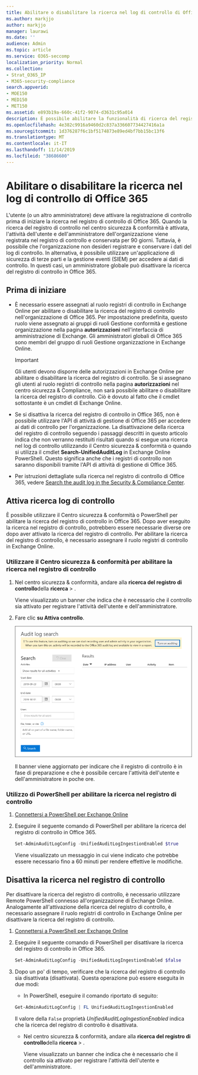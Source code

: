 ```yaml
---
title: Abilitare o disabilitare la ricerca nel log di controllo di Office 365
ms.author: markjjo
author: markjjo
manager: laurawi
ms.date: ''
audience: Admin
ms.topic: article
ms.service: O365-seccomp
localization_priority: Normal
ms.collection:
- Strat_O365_IP
- M365-security-compliance
search.appverid:
- MOE150
- MED150
- MET150
ms.assetid: e893b19a-660c-41f2-9074-d3631c95a014
description: È possibile abilitare la funzionalità di ricerca del registro di controllo nel centro sicurezza & Compliance. Se si cambia idea, è possibile attivarlo in qualsiasi momento. Quando la ricerca del registro di controllo è disattivata, gli amministratori non possono eseguire ricerche nel log di controllo di Office 365 per l'attività dell'utente e dell'amministratore nell'organizzazione.
ms.openlocfilehash: 4e382c9916a9460d2c837a336607734427416a1a
ms.sourcegitcommit: 1d376287f6c1bf5174873e89ed4bf7bb15bc13f6
ms.translationtype: MT
ms.contentlocale: it-IT
ms.lasthandoff: 11/14/2019
ms.locfileid: "38686600"
---
```

# <a name="turn-office-365-audit-log-search-on-or-off"></a>Abilitare o disabilitare la ricerca nel log di controllo di Office 365

L'utente (o un altro amministratore) deve attivare la registrazione di controllo prima di iniziare la ricerca nel registro di controllo di Office 365. Quando la ricerca del registro di controllo nel centro sicurezza & conformità è attivata, l'attività dell'utente e dell'amministratore dell'organizzazione viene registrata nel registro di controllo e conservata per 90 giorni. Tuttavia, è possibile che l'organizzazione non desideri registrare e conservare i dati del log di controllo. In alternativa, è possibile utilizzare un'applicazione di sicurezza di terze parti e la gestione eventi (SIEM) per accedere ai dati di controllo. In questi casi, un amministratore globale può disattivare la ricerca del registro di controllo in Office 365.
  
## <a name="before-you-begin"></a>Prima di iniziare

- È necessario essere assegnati al ruolo registri di controllo in Exchange Online per abilitare o disabilitare la ricerca del registro di controllo nell'organizzazione di Office 365. Per impostazione predefinita, questo ruolo viene assegnato ai gruppi di ruoli Gestione conformità e gestione organizzazione nella pagina **autorizzazioni** nell'interfaccia di amministrazione di Exchange. Gli amministratori globali di Office 365 sono membri del gruppo di ruoli Gestione organizzazione in Exchange Online. 
    
    > [!IMPORTANT]
    > Gli utenti devono disporre delle autorizzazioni in Exchange Online per abilitare o disabilitare la ricerca del registro di controllo. Se si assegnano gli utenti al ruolo registri di controllo nella pagina **autorizzazioni** nel centro sicurezza & Compliance, non sarà possibile abilitare o disabilitare la ricerca del registro di controllo. Ciò è dovuto al fatto che il cmdlet sottostante è un cmdlet di Exchange Online. 
  
- Se si disattiva la ricerca del registro di controllo in Office 365, non è possibile utilizzare l'API di attività di gestione di Office 365 per accedere ai dati di controllo per l'organizzazione. La disattivazione della ricerca del registro di controllo seguendo i passaggi descritti in questo articolo indica che non verranno restituiti risultati quando si esegue una ricerca nel log di controllo utilizzando il Centro sicurezza & conformità o quando si utilizza il cmdlet **Search-UnifiedAuditLog** in Exchange Online PowerShell. Questo significa anche che i registri di controllo non saranno disponibili tramite l'API di attività di gestione di Office 365.  
    
- Per istruzioni dettagliate sulla ricerca nel registro di controllo di Office 365, vedere [Search the audit log in the Security & Compliance Center](search-the-audit-log-in-security-and-compliance.md).
    
## <a name="turn-on-audit-log-search"></a>Attiva ricerca log di controllo

È possibile utilizzare il Centro sicurezza & conformità o PowerShell per abilitare la ricerca del registro di controllo in Office 365. Dopo aver eseguito la ricerca nel registro di controllo, potrebbero essere necessarie diverse ore dopo aver attivato la ricerca del registro di controllo. Per abilitare la ricerca del registro di controllo, è necessario assegnare il ruolo registri di controllo in Exchange Online.
  
### <a name="use-the-security--compliance-center-to-turn-on-audit-log-search"></a>Utilizzare il Centro sicurezza & conformità per abilitare la ricerca nel registro di controllo

1. Nel centro sicurezza & conformità, andare alla **ricerca del registro di controllo**della **ricerca** \> .
    
   Viene visualizzato un banner che indica che è necessario che il controllo sia attivato per registrare l'attività dell'utente e dell'amministratore.

2. Fare clic **su Attiva controllo**.
    
    ![Fare clic su Attiva controllo](media/39a9d35f-88d0-4bbe-a962-0be2f838e2bf.png)
  
    Il banner viene aggiornato per indicare che il registro di controllo è in fase di preparazione e che è possibile cercare l'attività dell'utente e dell'amministratore in poche ore.
    
### <a name="use-powershell-to-turn-on-audit-log-search"></a>Utilizzo di PowerShell per abilitare la ricerca nel registro di controllo

1. [Connettersi a PowerShell per Exchange Online](https://go.microsoft.com/fwlink/p/?LinkID=396554)
    
2. Eseguire il seguente comando di PowerShell per abilitare la ricerca del registro di controllo in Office 365.
    
    ```powershell
    Set-AdminAuditLogConfig -UnifiedAuditLogIngestionEnabled $true
    ```

    Viene visualizzato un messaggio in cui viene indicato che potrebbe essere necessario fino a 60 minuti per rendere effettive le modifiche.
  
## <a name="turn-off-audit-log-search"></a>Disattiva la ricerca nel registro di controllo

Per disattivare la ricerca del registro di controllo, è necessario utilizzare Remote PowerShell connesso all'organizzazione di Exchange Online. Analogamente all'attivazione della ricerca del registro di controllo, è necessario assegnare il ruolo registri di controllo in Exchange Online per disattivare la ricerca del registro di controllo.
  
1. [Connettersi a PowerShell per Exchange Online](https://go.microsoft.com/fwlink/p/?LinkID=396554)
    
2. Eseguire il seguente comando di PowerShell per disattivare la ricerca del registro di controllo in Office 365.
    
    ```powershell
    Set-AdminAuditLogConfig -UnifiedAuditLogIngestionEnabled $false
    ```

3. Dopo un po' di tempo, verificare che la ricerca del registro di controllo sia disattivata (disattivata). Questa operazione può essere eseguita in due modi:
    
    - In PowerShell, eseguire il comando riportato di seguito:

    ```powershell
    Get-AdminAuditLogConfig | FL UnifiedAuditLogIngestionEnabled
    ```

      Il valore della `False` proprietà _UnifiedAuditLogIngestionEnabled_ indica che la ricerca del registro di controllo è disattivata. 
    
    - Nel centro sicurezza & conformità, andare alla **ricerca del registro di controllo**della **ricerca** \> .
    
      Viene visualizzato un banner che indica che è necessario che il controllo sia attivato per registrare l'attività dell'utente e dell'amministratore.
